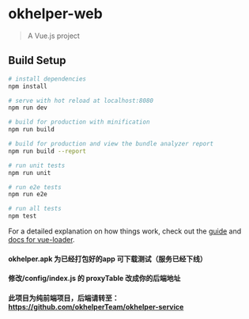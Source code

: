 # okhelper-web

> A Vue.js project

## Build Setup

``` bash
# install dependencies
npm install

# serve with hot reload at localhost:8080
npm run dev

# build for production with minification
npm run build

# build for production and view the bundle analyzer report
npm run build --report

# run unit tests
npm run unit

# run e2e tests
npm run e2e

# run all tests
npm test
```

For a detailed explanation on how things work, check out the [guide](http://vuejs-templates.github.io/webpack/) and [docs for vue-loader](http://vuejs.github.io/vue-loader).

#### okhelper.apk 为已经打包好的app 可下载测试（服务已经下线）

#### 修改/config/index.js 的 proxyTable 改成你的后端地址 

#### 此项目为纯前端项目，后端请转至：https://github.com/okhelperTeam/okhelper-service
